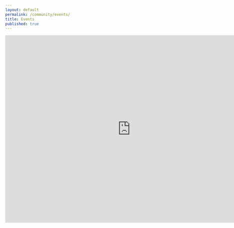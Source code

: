 ```yaml
---
layout: default
permalink: /community/events/
title: Events
published: true
---
```

<div class='content-wrap'>
	<iframe src="https://calendar.google.com/calendar/embed?src=ccss.carleton.ca_lsign1odslg5c2mujn5qm35dt0%40group.calendar.google.com&ctz=America/Toronto" style="border: 0" width="800" height="600" frameborder="0" scrolling="no"></iframe>
</div>

